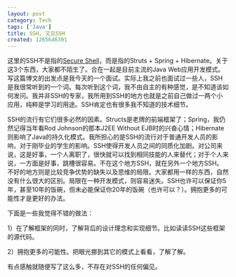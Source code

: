 ```yaml
---
layout: post
category: Tech
tags: ['Java']
title: SSH, 又见SSH
created: 1265646391
---
```

<p class="rteleft">这里的SSH不是指的<a target="_blank" href="http://en.wikipedia.org/wiki/Secure_Shell">Secure Shell</a>，而是指的Struts + Spring + Hibernate。关于这3个东西，大家都不陌生了。合在一起是目前主流的Java Web应用开发模式。写这篇博文的出发点是我今天的一个面试。实际上我之前也面试过一些人，SSH是我很常听到的一个词。每次听到这个词，我不由自主的有种感觉，是不知道该如何发问。我并非SSH的专家，我所用到SSH的地方也就是之前自己做过一两个小应用，纯粹是学习的用途。SSH肯定也有很多我不知道的技术细节。</p>


<p class="rteleft">SSH的流行有它们很多必然的因素。Structs是老牌的前端框架了；Spring，我仍然记得当年看Rod Johnson的那本J2EE Without EJB时的兴奋心情；Hibernate则影响了Java的持久化模式。我所担心的是SSH的流行对于普通开发人员的影响，对于刚毕业的学生的影响。SSH使得开发人员之间的同质化加剧。对公司来说，这是好事，一个人离职了，很快就可以找到相同技能的人来替代；对于个人来说，一方面是好事，跳槽很容易。不在这个地方SSH，就在另外一个地方SSH。不好的地方则是比较竞争优势的缺失以及思维的局限。大家都用一样的东西，自然没有什么很大的区别。局限在一种开发模式，则容易迷失。SSH也许可以保证你5年，甚至10年的饭碗，但未必能保证你20年的饭碗（也许可以？）。拥抱更多的可能性才是更好的办法。</p>


<p class="rteleft">下面是一些我觉得不错的做法：</p>

<p class="rteleft">1）在了解框架的同时，了解背后的设计理念和实现细节。比如读读SSH这些框架的源代码。</p>

<p class="rteleft">2）拥抱更多的可能性。把眼光挪到其它的模式上看看，了解了解。</p>

<p class="rteleft">有点感触就随便写了这么多，不存在对SSH的任何偏见。</p>
